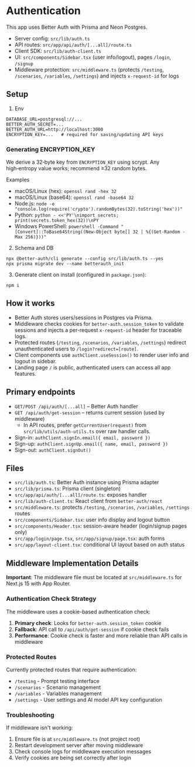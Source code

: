 # Authentication

This app uses Better Auth with Prisma and Neon Postgres.

- Server config: `src/lib/auth.ts`
- API routes: `src/app/api/auth/[...all]/route.ts`
- Client SDK: `src/lib/auth-client.ts`
- UI: `src/components/Sidebar.tsx` (user info/logout), pages `/login`, `/signup`
- Middleware protection: `src/middleware.ts` (protects `/testing`, `/scenarios`, `/variables`, `/settings`) and injects `x-request-id` for logs

## Setup

1) Env
```
DATABASE_URL=postgresql://...
BETTER_AUTH_SECRET=...
BETTER_AUTH_URL=http://localhost:3000
ENCRYPTION_KEY=...   # required for saving/updating API keys
```

### Generating ENCRYPTION_KEY
We derive a 32‑byte key from `ENCRYPTION_KEY` using scrypt. Any high‑entropy value works; recommend ≥32 random bytes.

Examples
- macOS/Linux (hex): `openssl rand -hex 32`
- macOS/Linux (base64): `openssl rand -base64 32`
- Node.js: `node -e "console.log(require('crypto').randomBytes(32).toString('hex'))"`
- Python: `python - <<'PY'\nimport secrets; print(secrets.token_hex(32))\nPY`
- Windows PowerShell: `powershell -Command "[Convert]::ToBase64String((New-Object byte[] 32 | %{(Get-Random -Max 256)}))"`

2) Schema and DB
```
npx @better-auth/cli generate --config src/lib/auth.ts --yes
npx prisma migrate dev --name betterauth_init
```

3) Generate client on install (configured in `package.json`):
```
npm i
```

## How it works

- Better Auth stores users/sessions in Postgres via Prisma.
- Middleware checks cookies for `better-auth.session_token` to validate sessions and injects a per-request `x-request-id` header for traceable logs.
- Protected routes (`/testing`, `/scenarios`, `/variables`, `/settings`) redirect unauthenticated users to `/login?redirect=[route]`.
- Client components use `authClient.useSession()` to render user info and logout in sidebar.
- Landing page `/` is public, authenticated users can access all app features.

## Primary endpoints

- `GET/POST /api/auth/[...all]` – Better Auth handler
- `GET /api/auth/get-session` – returns current session (used by middleware)
  - In API routes, prefer `getCurrentUser(request)` from `src/lib/utils/auth-utils.ts` over raw handler calls.
- Sign-in: `authClient.signIn.email({ email, password })`
- Sign-up: `authClient.signUp.email({ name, email, password })`
- Sign-out: `authClient.signOut()`

## Files

- `src/lib/auth.ts`: Better Auth instance using Prisma adapter
- `src/lib/prisma.ts`: Prisma client (singleton)
- `src/app/api/auth/[...all]/route.ts`: exposes handler
- `src/lib/auth-client.ts`: React client from `better-auth/react`
- `src/middleware.ts`: protects `/testing`, `/scenarios`, `/variables`, `/settings` routes
- `src/components/Sidebar.tsx`: user info display and logout button
- `src/components/Header.tsx`: session-aware header (login/signup pages only)
- `src/app/login/page.tsx`, `src/app/signup/page.tsx`: auth forms
- `src/app/layout-client.tsx`: conditional UI layout based on auth status

## Middleware Implementation Details

**Important**: The middleware file must be located at `src/middleware.ts` for Next.js 15 with App Router. 

### Authentication Check Strategy

The middleware uses a cookie-based authentication check:

1. **Primary check**: Looks for `better-auth.session_token` cookie
2. **Fallback**: API call to `/api/auth/get-session` if cookie check fails
3. **Performance**: Cookie check is faster and more reliable than API calls in middleware

### Protected Routes

Currently protected routes that require authentication:
- `/testing` - Prompt testing interface
- `/scenarios` - Scenario management
- `/variables` - Variables management  
- `/settings` - User settings and AI model API key configuration

### Troubleshooting

If middleware isn't working:
1. Ensure file is at `src/middleware.ts` (not project root)
2. Restart development server after moving middleware
3. Check console logs for middleware execution messages
4. Verify cookies are being set correctly after login
